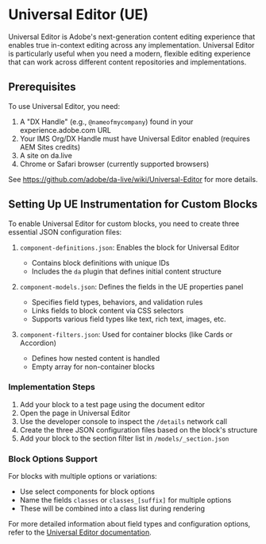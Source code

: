 # Universal Editor (UE)

Universal Editor is Adobe's next-generation content editing experience that enables true in-context editing across any implementation. Universal Editor is particularly useful when you need a modern, flexible editing experience that can work across different content repositories and implementations.

## Prerequisites

To use Universal Editor, you need:
1. A "DX Handle" (e.g., `@nameofmycompany`) found in your experience.adobe.com URL
2. Your IMS Org/DX Handle must have Universal Editor enabled (requires AEM Sites credits)
3. A site on da.live
4. Chrome or Safari browser (currently supported browsers)

See https://github.com/adobe/da-live/wiki/Universal-Editor for more details.

## Setting Up UE Instrumentation for Custom Blocks

To enable Universal Editor for custom blocks, you need to create three essential JSON configuration files:

1. `component-definitions.json`: Enables the block for Universal Editor
   - Contains block definitions with unique IDs
   - Includes the `da` plugin that defines initial content structure

2. `component-models.json`: Defines the fields in the UE properties panel
   - Specifies field types, behaviors, and validation rules
   - Links fields to block content via CSS selectors
   - Supports various field types like text, rich text, images, etc.

3. `component-filters.json`: Used for container blocks (like Cards or Accordion)
   - Defines how nested content is handled
   - Empty array for non-container blocks

### Implementation Steps

1. Add your block to a test page using the document editor
2. Open the page in Universal Editor
3. Use the developer console to inspect the `/details` network call
4. Create the three JSON configuration files based on the block's structure
5. Add your block to the section filter list in `/models/_section.json`

### Block Options Support

For blocks with multiple options or variations:
- Use select components for block options
- Name the fields `classes` or `classes_[suffix]` for multiple options
- These will be combined into a class list during rendering

For more detailed information about field types and configuration options, refer to the [Universal Editor documentation](https://experienceleague.adobe.com/en/docs/experience-manager-cloud-service/content/implementing/developing/universal-editor/field-types). 